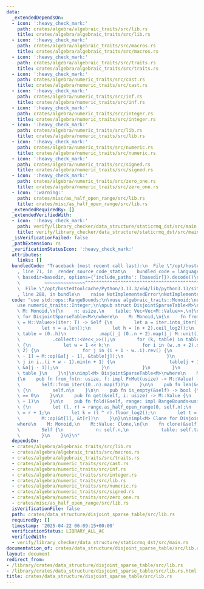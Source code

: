 ```yaml
---
data:
  _extendedDependsOn:
  - icon: ':heavy_check_mark:'
    path: crates/algebra/algebraic_traits/src/lib.rs
    title: crates/algebra/algebraic_traits/src/lib.rs
  - icon: ':heavy_check_mark:'
    path: crates/algebra/algebraic_traits/src/macros.rs
    title: crates/algebra/algebraic_traits/src/macros.rs
  - icon: ':heavy_check_mark:'
    path: crates/algebra/algebraic_traits/src/traits.rs
    title: crates/algebra/algebraic_traits/src/traits.rs
  - icon: ':heavy_check_mark:'
    path: crates/algebra/numeric_traits/src/cast.rs
    title: crates/algebra/numeric_traits/src/cast.rs
  - icon: ':heavy_check_mark:'
    path: crates/algebra/numeric_traits/src/inf.rs
    title: crates/algebra/numeric_traits/src/inf.rs
  - icon: ':heavy_check_mark:'
    path: crates/algebra/numeric_traits/src/integer.rs
    title: crates/algebra/numeric_traits/src/integer.rs
  - icon: ':heavy_check_mark:'
    path: crates/algebra/numeric_traits/src/lib.rs
    title: crates/algebra/numeric_traits/src/lib.rs
  - icon: ':heavy_check_mark:'
    path: crates/algebra/numeric_traits/src/numeric.rs
    title: crates/algebra/numeric_traits/src/numeric.rs
  - icon: ':heavy_check_mark:'
    path: crates/algebra/numeric_traits/src/signed.rs
    title: crates/algebra/numeric_traits/src/signed.rs
  - icon: ':heavy_check_mark:'
    path: crates/algebra/numeric_traits/src/zero_one.rs
    title: crates/algebra/numeric_traits/src/zero_one.rs
  - icon: ':warning:'
    path: crates/misc/as_half_open_range/src/lib.rs
    title: crates/misc/as_half_open_range/src/lib.rs
  _extendedRequiredBy: []
  _extendedVerifiedWith:
  - icon: ':heavy_check_mark:'
    path: verify/library_checker/data_structure/staticrmq_dst/src/main.rs
    title: verify/library_checker/data_structure/staticrmq_dst/src/main.rs
  _isVerificationFailed: false
  _pathExtension: rs
  _verificationStatusIcon: ':heavy_check_mark:'
  attributes:
    links: []
  bundledCode: "Traceback (most recent call last):\n  File \"/opt/hostedtoolcache/Python/3.13.3/x64/lib/python3.13/site-packages/onlinejudge_verify/documentation/build.py\"\
    , line 71, in _render_source_code_stat\n    bundled_code = language.bundle(stat.path,\
    \ basedir=basedir, options={'include_paths': [basedir]}).decode()\n          \
    \         ~~~~~~~~~~~~~~~^^^^^^^^^^^^^^^^^^^^^^^^^^^^^^^^^^^^^^^^^^^^^^^^^^^^^^^^^^^^^^^^^^\n\
    \  File \"/opt/hostedtoolcache/Python/3.13.3/x64/lib/python3.13/site-packages/onlinejudge_verify/languages/rust.py\"\
    , line 288, in bundle\n    raise NotImplementedError\nNotImplementedError\n"
  code: "use std::ops::RangeBounds;\n\nuse algebraic_traits::Monoid;\nuse as_half_open_range::AsHalfOpenRange;\n\
    use numeric_traits::Integer;\n\npub struct DisjointSparseTable<M>\nwhere\n   \
    \ M: Monoid,\n{\n    n: usize,\n    table: Vec<Vec<M::Value>>,\n}\n\nimpl<M> FromIterator<M::Value>\
    \ for DisjointSparseTable<M>\nwhere\n    M: Monoid,\n{\n    fn from_iter<T: IntoIterator<Item\
    \ = M::Value>>(iter: T) -> Self {\n        let a = iter.into_iter().collect::<Vec<_>>();\n\
    \        let n = a.len();\n        let h = (n + 2).ceil_log2();\n        let mut\
    \ table = (0..h)\n            .map(|_| (0..n + 2).map(|_| M::unit()).collect::<Vec<_>>())\n\
    \            .collect::<Vec<_>>();\n        for (k, table) in table.iter_mut().enumerate().skip(1)\
    \ {\n            let w = 1 << k;\n            for i in (w..n + 2).step_by(w *\
    \ 2) {\n                for j in (i + 1 - w..i).rev() {\n                    table[j\
    \ - 1] = M::op(&a[j - 1], &table[j]);\n                }\n                for\
    \ j in i..(i + w - 1).min(n + 1) {\n                    table[j + 1] = M::op(&table[j],\
    \ &a[j - 1]);\n                }\n            }\n        }\n        Self { n,\
    \ table }\n    }\n}\n\nimpl<M> DisjointSparseTable<M>\nwhere\n    M: Monoid,\n\
    {\n    pub fn from_fn(n: usize, f: impl FnMut(usize) -> M::Value) -> Self {\n\
    \        Self::from_iter((0..n).map(f))\n    }\n\n    pub fn len(&self) -> usize\
    \ {\n        self.n\n    }\n\n    pub fn is_empty(&self) -> bool {\n        self.n\
    \ == 0\n    }\n\n    pub fn get(&self, i: usize) -> M::Value {\n        self.fold(i..i\
    \ + 1)\n    }\n\n    pub fn fold(&self, range: impl RangeBounds<usize>) -> M::Value\
    \ {\n        let (l, r) = range.as_half_open_range(0, self.n);\n        let r\
    \ = r + 1;\n        let k = (l ^ r).floor_log2();\n        let t = &self.table[k];\n\
    \        M::op(&t[l], &t[r])\n    }\n}\n\nimpl<M> Clone for DisjointSparseTable<M>\n\
    where\n    M: Monoid,\n    M::Value: Clone,\n{\n    fn clone(&self) -> Self {\n\
    \        Self {\n            n: self.n,\n            table: self.table.clone(),\n\
    \        }\n    }\n}\n"
  dependsOn:
  - crates/algebra/algebraic_traits/src/lib.rs
  - crates/algebra/algebraic_traits/src/macros.rs
  - crates/algebra/algebraic_traits/src/traits.rs
  - crates/algebra/numeric_traits/src/cast.rs
  - crates/algebra/numeric_traits/src/inf.rs
  - crates/algebra/numeric_traits/src/integer.rs
  - crates/algebra/numeric_traits/src/lib.rs
  - crates/algebra/numeric_traits/src/numeric.rs
  - crates/algebra/numeric_traits/src/signed.rs
  - crates/algebra/numeric_traits/src/zero_one.rs
  - crates/misc/as_half_open_range/src/lib.rs
  isVerificationFile: false
  path: crates/data_structure/disjoint_sparse_table/src/lib.rs
  requiredBy: []
  timestamp: '2025-04-22 06:09:15+00:00'
  verificationStatus: LIBRARY_ALL_AC
  verifiedWith:
  - verify/library_checker/data_structure/staticrmq_dst/src/main.rs
documentation_of: crates/data_structure/disjoint_sparse_table/src/lib.rs
layout: document
redirect_from:
- /library/crates/data_structure/disjoint_sparse_table/src/lib.rs
- /library/crates/data_structure/disjoint_sparse_table/src/lib.rs.html
title: crates/data_structure/disjoint_sparse_table/src/lib.rs
---
```

